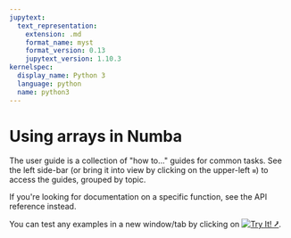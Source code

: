 ```yaml
---
jupytext:
  text_representation:
    extension: .md
    format_name: myst
    format_version: 0.13
    jupytext_version: 1.10.3
kernelspec:
  display_name: Python 3
  language: python
  name: python3
---
```


Using arrays in Numba
=====================

The user guide is a collection of "how to..." guides for common tasks. See the left side-bar (or bring it into view by clicking on the upper-left `≡`) to access the guides, grouped by topic.

If you're looking for documentation on a specific function, see the API reference instead.

You can test any examples in a new window/tab by clicking on [![Try It! ⭷](https://img.shields.io/badge/-Try%20It%21%20%E2%86%97-orange?style=for-the-badge)](https://awkward-array.org/doc/main/_static/try-it.html).

<br><br><br><br><br>
